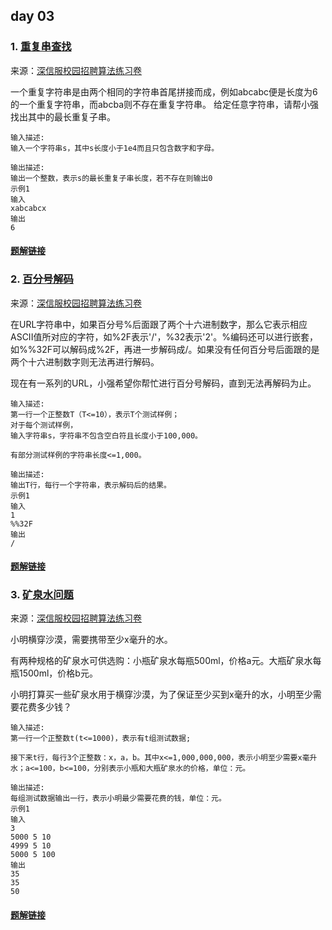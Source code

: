 ## day 03 

### 1. [重复串查找](<https://www.nowcoder.com/questionTerminal/33d378140e084df9adbbb88eacf34e50>)
来源：[深信服校园招聘算法练习卷](<https://www.nowcoder.com/test/23358504/summary>)

一个重复字符串是由两个相同的字符串首尾拼接而成，例如abcabc便是长度为6的一个重复字符串，而abcba则不存在重复字符串。
给定任意字符串，请帮小强找出其中的最长重复子串。

```
输入描述:
输入一个字符串s，其中s长度小于1e4而且只包含数字和字母。

输出描述:
输出一个整数，表示s的最长重复子串长度，若不存在则输出0
示例1
输入
xabcabcx
输出
6
```

#### [题解链接](./solution_1.md)

### 2. [百分号解码](https://www.nowcoder.com/questionTerminal/79c892f6001b49d5a0680716e6f4f14d)
来源：[深信服校园招聘算法练习卷](<https://www.nowcoder.com/test/23358504/summary>)

在URL字符串中，如果百分号%后面跟了两个十六进制数字，那么它表示相应ASCII值所对应的字符，如%2F表示'/'，%32表示'2'。%编码还可以进行嵌套，如%%32F可以解码成%2F，再进一步解码成/。如果没有任何百分号后面跟的是两个十六进制数字则无法再进行解码。

现在有一系列的URL，小强希望你帮忙进行百分号解码，直到无法再解码为止。

```
输入描述:
第一行一个正整数T（T<=10），表示T个测试样例；
对于每个测试样例，
输入字符串s，字符串不包含空白符且长度小于100,000。

有部分测试样例的字符串长度<=1,000。

输出描述:
输出T行，每行一个字符串，表示解码后的结果。
示例1
输入
1
%%32F
输出
/
```

#### [题解链接](./solution_2.md)

### 3. [矿泉水问题](<https://www.nowcoder.com/questionTerminal/7a1ae529644f4d94819a2a137d59d5c6>)

来源：[深信服校园招聘算法练习卷](<https://www.nowcoder.com/test/23358504/summary>)

小明横穿沙漠，需要携带至少x毫升的水。

有两种规格的矿泉水可供选购：小瓶矿泉水每瓶500ml，价格a元。大瓶矿泉水每瓶1500ml，价格b元。

小明打算买一些矿泉水用于横穿沙漠，为了保证至少买到x毫升的水，小明至少需要花费多少钱？

```
输入描述:
第一行一个正整数t(t<=1000)，表示有t组测试数据;

接下来t行，每行3个正整数：x，a，b。其中x<=1,000,000,000，表示小明至少需要x毫升水；a<=100，b<=100，分别表示小瓶和大瓶矿泉水的价格，单位：元。

输出描述:
每组测试数据输出一行，表示小明最少需要花费的钱，单位：元。
示例1
输入
3
5000 5 10
4999 5 10
5000 5 100
输出
35
35
50
```

#### [题解链接](./solution_3.md)